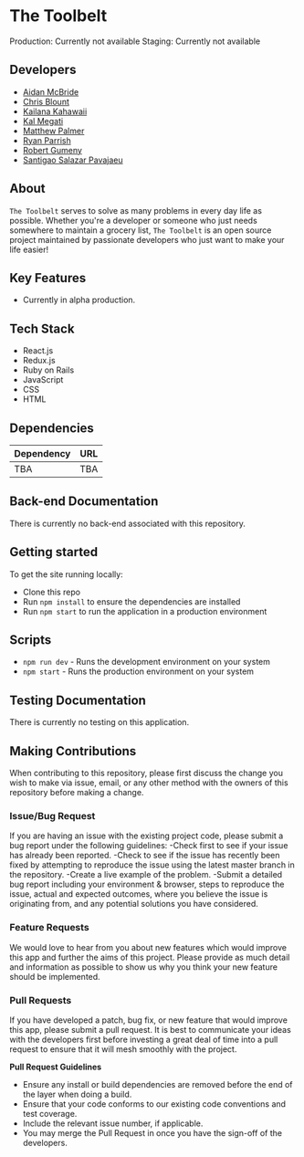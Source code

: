 # The Toolbelt
Production: Currently not available
Staging: Currently not available

## Developers
- [Aidan McBride](https://github.com/AidanMcB)
- [Chris Blount](https://github.com/bubeez)
- [Kailana Kahawaii](https://github.com/kailanak1)
- [Kal Megati](https://github.com/KalMegati)
- [Matthew Palmer](https://github.com/matthewpalmer9)
- [Ryan Parrish](https://github.com/rwparrish)
- [Robert Gumeny](https://github.com/RobertGumeny)
- [Santigao Salazar Pavajaeu](https://github.com/SantiagoSalazarPavajeau)

## About
`The Toolbelt` serves to solve as many problems in every day life as possible. Whether you're a developer or someone who just needs somewhere to maintain a grocery list, `The Toolbelt` is an open source project maintained by passionate developers who just want to make your life easier!

## Key Features
- Currently in alpha production.

## Tech Stack
- React.js
- Redux.js
- Ruby on Rails
- JavaScript
- CSS
- HTML

## Dependencies 
| Dependency | URL      |
|-----------|-----------|
| TBA            | TBA|


## Back-end Documentation
There is currently no back-end associated with this repository. 

## Getting started
To get the site running locally:
- Clone this repo
- Run `npm install` to ensure the dependencies are installed
- Run `npm start` to run the application in a production environment 

## Scripts 
- `npm run dev` - Runs the development environment on your system
- `npm start` - Runs the production environment on your system

## Testing Documentation
There is currently no testing on this application.

## Making Contributions
When contributing to this repository, please first discuss the change you wish to make via issue, email, or any other method with the owners of this repository before making a change.

### Issue/Bug Request
If you are having an issue with the existing project code, please submit a bug report under the following guidelines:
-Check first to see if your issue has already been reported.
-Check to see if the issue has recently been fixed by attempting to reproduce the issue using the latest master branch in the repository.
-Create a live example of the problem.
-Submit a detailed bug report including your environment & browser, steps to reproduce the issue, actual and expected outcomes, where you believe the issue is originating from, and any potential solutions you have considered.

### Feature Requests
We would love to hear from you about new features which would improve this app and further the aims of this project. Please provide as much detail and information as possible to show us why you think your new feature should be implemented.

### Pull Requests
If you have developed a patch, bug fix, or new feature that would improve this app, please submit a pull request. It is best to communicate your ideas with the developers first before investing a great deal of time into a pull request to ensure that it will mesh smoothly with the project.

**Pull Request Guidelines**

- Ensure any install or build dependencies are removed before the end of the layer when doing a build.
- Ensure that your code conforms to our existing code conventions and test coverage.
- Include the relevant issue number, if applicable.
- You may merge the Pull Request in once you have the sign-off of the developers.